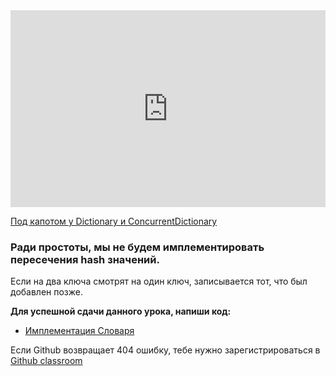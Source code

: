 <iframe width="100%" height="315" src="https://www.youtube.com/embed/vBxmYemGUWk" frameborder="0" allow="accelerometer; autoplay; encrypted-media; gyroscope; picture-in-picture" allowfullscreen></iframe>   



<a href="https://habr.com/ru/post/198104/">Под капотом у Dictionary и ConcurrentDictionary</a>   



### Ради простоты, мы не будем имплементировать пересечения hash значений.
Если на два ключа смотрят на один ключ, записывается тот, что был добавлен позже. 

**Для успешной сдачи данного урока, напиши код:**   
- <a href="https://github.com/alem-classroom/student-algo-and-data-structures-${GITHUB_LOGIN}/tree/master/hashmap" class="repo-button">Имплементация Словаря</a>   

Если Github возвращает 404 ошибку, тебе нужно зарегистрироваться в <a href="https://classroom.github.com/a/QaSKclaO">Github classroom</a>   


